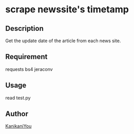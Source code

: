 scrape newssite's timetamp
====

## Description
Get the update date of the article from each news site.

## Requirement
requests
bs4
jeraconv

## Usage
read test.py

## Author

[KanikaniYou](https://github.com/KanikaniYou)
